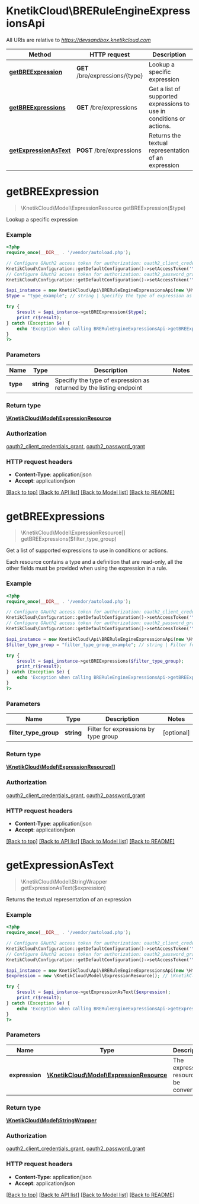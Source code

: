 # KnetikCloud\BRERuleEngineExpressionsApi

All URIs are relative to *https://devsandbox.knetikcloud.com*

Method | HTTP request | Description
------------- | ------------- | -------------
[**getBREExpression**](BRERuleEngineExpressionsApi.md#getBREExpression) | **GET** /bre/expressions/{type} | Lookup a specific expression
[**getBREExpressions**](BRERuleEngineExpressionsApi.md#getBREExpressions) | **GET** /bre/expressions | Get a list of supported expressions to use in conditions or actions.
[**getExpressionAsText**](BRERuleEngineExpressionsApi.md#getExpressionAsText) | **POST** /bre/expressions | Returns the textual representation of an expression


# **getBREExpression**
> \KnetikCloud\Model\ExpressionResource getBREExpression($type)

Lookup a specific expression

### Example
```php
<?php
require_once(__DIR__ . '/vendor/autoload.php');

// Configure OAuth2 access token for authorization: oauth2_client_credentials_grant
KnetikCloud\Configuration::getDefaultConfiguration()->setAccessToken('YOUR_ACCESS_TOKEN');
// Configure OAuth2 access token for authorization: oauth2_password_grant
KnetikCloud\Configuration::getDefaultConfiguration()->setAccessToken('YOUR_ACCESS_TOKEN');

$api_instance = new KnetikCloud\Api\BRERuleEngineExpressionsApi(new \Http\Adapter\Guzzle6\Client());
$type = "type_example"; // string | Specifiy the type of expression as returned by the listing endpoint

try {
    $result = $api_instance->getBREExpression($type);
    print_r($result);
} catch (Exception $e) {
    echo 'Exception when calling BRERuleEngineExpressionsApi->getBREExpression: ', $e->getMessage(), PHP_EOL;
}
?>
```

### Parameters

Name | Type | Description  | Notes
------------- | ------------- | ------------- | -------------
 **type** | **string**| Specifiy the type of expression as returned by the listing endpoint |

### Return type

[**\KnetikCloud\Model\ExpressionResource**](../Model/ExpressionResource.md)

### Authorization

[oauth2_client_credentials_grant](../../README.md#oauth2_client_credentials_grant), [oauth2_password_grant](../../README.md#oauth2_password_grant)

### HTTP request headers

 - **Content-Type**: application/json
 - **Accept**: application/json

[[Back to top]](#) [[Back to API list]](../../README.md#documentation-for-api-endpoints) [[Back to Model list]](../../README.md#documentation-for-models) [[Back to README]](../../README.md)

# **getBREExpressions**
> \KnetikCloud\Model\ExpressionResource[] getBREExpressions($filter_type_group)

Get a list of supported expressions to use in conditions or actions.

Each resource contains a type and a definition that are read-only, all the other fields must be provided when using the expression in a rule.

### Example
```php
<?php
require_once(__DIR__ . '/vendor/autoload.php');

// Configure OAuth2 access token for authorization: oauth2_client_credentials_grant
KnetikCloud\Configuration::getDefaultConfiguration()->setAccessToken('YOUR_ACCESS_TOKEN');
// Configure OAuth2 access token for authorization: oauth2_password_grant
KnetikCloud\Configuration::getDefaultConfiguration()->setAccessToken('YOUR_ACCESS_TOKEN');

$api_instance = new KnetikCloud\Api\BRERuleEngineExpressionsApi(new \Http\Adapter\Guzzle6\Client());
$filter_type_group = "filter_type_group_example"; // string | Filter for expressions by type group

try {
    $result = $api_instance->getBREExpressions($filter_type_group);
    print_r($result);
} catch (Exception $e) {
    echo 'Exception when calling BRERuleEngineExpressionsApi->getBREExpressions: ', $e->getMessage(), PHP_EOL;
}
?>
```

### Parameters

Name | Type | Description  | Notes
------------- | ------------- | ------------- | -------------
 **filter_type_group** | **string**| Filter for expressions by type group | [optional]

### Return type

[**\KnetikCloud\Model\ExpressionResource[]**](../Model/ExpressionResource.md)

### Authorization

[oauth2_client_credentials_grant](../../README.md#oauth2_client_credentials_grant), [oauth2_password_grant](../../README.md#oauth2_password_grant)

### HTTP request headers

 - **Content-Type**: application/json
 - **Accept**: application/json

[[Back to top]](#) [[Back to API list]](../../README.md#documentation-for-api-endpoints) [[Back to Model list]](../../README.md#documentation-for-models) [[Back to README]](../../README.md)

# **getExpressionAsText**
> \KnetikCloud\Model\StringWrapper getExpressionAsText($expression)

Returns the textual representation of an expression

### Example
```php
<?php
require_once(__DIR__ . '/vendor/autoload.php');

// Configure OAuth2 access token for authorization: oauth2_client_credentials_grant
KnetikCloud\Configuration::getDefaultConfiguration()->setAccessToken('YOUR_ACCESS_TOKEN');
// Configure OAuth2 access token for authorization: oauth2_password_grant
KnetikCloud\Configuration::getDefaultConfiguration()->setAccessToken('YOUR_ACCESS_TOKEN');

$api_instance = new KnetikCloud\Api\BRERuleEngineExpressionsApi(new \Http\Adapter\Guzzle6\Client());
$expression = new \KnetikCloud\Model\ExpressionResource(); // \KnetikCloud\Model\ExpressionResource | The expression resource to be converted

try {
    $result = $api_instance->getExpressionAsText($expression);
    print_r($result);
} catch (Exception $e) {
    echo 'Exception when calling BRERuleEngineExpressionsApi->getExpressionAsText: ', $e->getMessage(), PHP_EOL;
}
?>
```

### Parameters

Name | Type | Description  | Notes
------------- | ------------- | ------------- | -------------
 **expression** | [**\KnetikCloud\Model\ExpressionResource**](../Model/ExpressionResource.md)| The expression resource to be converted | [optional]

### Return type

[**\KnetikCloud\Model\StringWrapper**](../Model/StringWrapper.md)

### Authorization

[oauth2_client_credentials_grant](../../README.md#oauth2_client_credentials_grant), [oauth2_password_grant](../../README.md#oauth2_password_grant)

### HTTP request headers

 - **Content-Type**: application/json
 - **Accept**: application/json

[[Back to top]](#) [[Back to API list]](../../README.md#documentation-for-api-endpoints) [[Back to Model list]](../../README.md#documentation-for-models) [[Back to README]](../../README.md)

